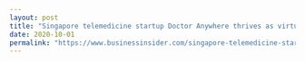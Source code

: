 ```yaml
---
layout: post
title: "Singapore telemedicine startup Doctor Anywhere thrives as virtual healthcare becomes the new normal"
date: 2020-10-01
permalink: "https://www.businessinsider.com/singapore-telemedicine-startup-doctor-anywhere-thrives-in-new-normal-2020-9"
---
```

